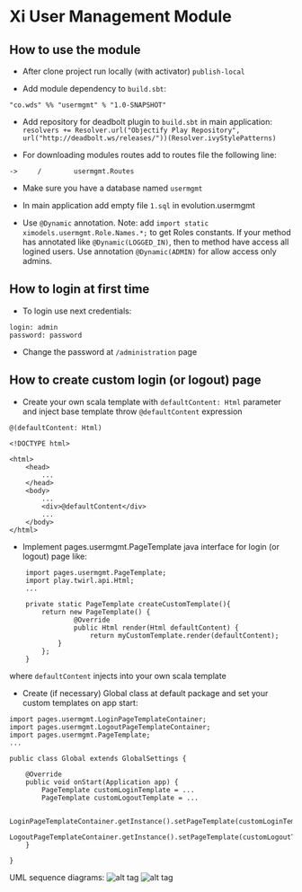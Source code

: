 # Xi User Management Module

## How to use the module

* After clone project run locally (with activator) ```publish-local```

* Add module dependency to ```build.sbt```:

```"co.wds" %% "usermgmt" % "1.0-SNAPSHOT"```

* Add repository for deadbolt plugin to ```build.sbt``` in main application:
```resolvers += Resolver.url("Objectify Play Repository", url("http://deadbolt.ws/releases/"))(Resolver.ivyStylePatterns)```

* For downloading modules routes add to routes file the following line:

```->     /        usermgmt.Routes```

* Make sure you have a database named ```usermgmt```

* In main application add empty file ```1.sql``` in evolution.usermgmt

* Use ```@Dynamic``` annotation. 
Note: add ```import static ximodels.usermgmt.Role.Names.*;``` to get Roles constants.
If your method has annotated like  ```@Dynamic(LOGGED_IN)```, then to method have access all logined users. Use annotation ```@Dynamic(ADMIN)``` for allow access only admins.

## How to login at first time

* To login use next credentials:
```
login: admin
password: password
```

* Change the password at ```/administration``` page

## How to create custom login (or logout) page

* Create your own scala template with ```defaultContent: Html``` parameter and inject base template throw ```@defaultContent``` expression
```
@(defaultContent: Html)

<!DOCTYPE html>

<html>
    <head>        
        ...
    </head>
    <body>
        ...
        <div>@defaultContent</div>
        ...
    </body>
</html>
```

* Implement pages.usermgmt.PageTemplate java interface for login (or logout) page like:
```
	import pages.usermgmt.PageTemplate;
	import play.twirl.api.Html;
	...
	
	private static PageTemplate createCustomTemplate(){
		return new PageTemplate() {
				@Override
				public Html render(Html defaultContent) {
					return myCustomTemplate.render(defaultContent);
			}
		};
	}
```
where ```defaultContent``` injects into your own scala template

* Create (if necessary) Global class at default package and set your custom templates on app start:
```
import pages.usermgmt.LoginPageTemplateContainer;
import pages.usermgmt.LogoutPageTemplateContainer;
import pages.usermgmt.PageTemplate;
...

public class Global extends GlobalSettings {

	@Override
    public void onStart(Application app) {
    	PageTemplate customLoginTemplate = ...
    	PageTemplate customLogoutTemplate = ...
    	
		LoginPageTemplateContainer.getInstance().setPageTemplate(customLoginTemplate);
		LogoutPageTemplateContainer.getInstance().setPageTemplate(customLogoutTemplate);
	}

}
```

UML sequence diagrams:
![alt tag](custom_login.png)
![alt tag](custom_logout.png)